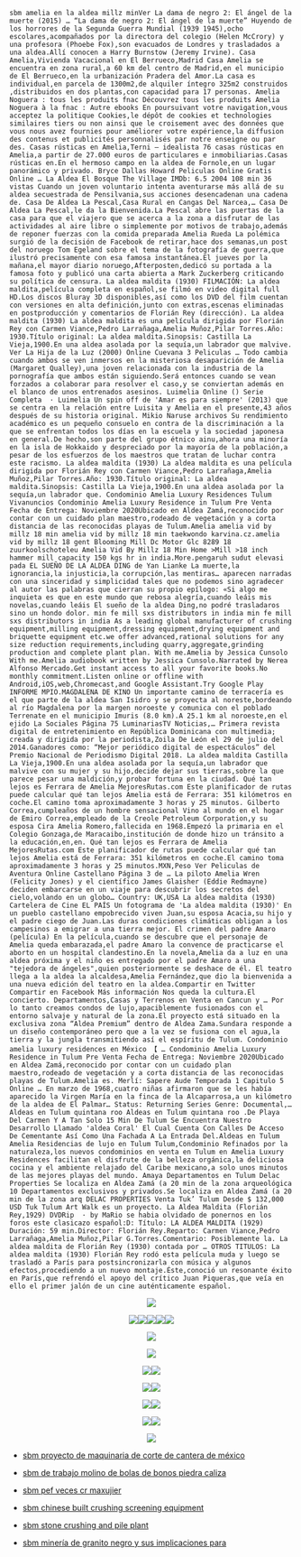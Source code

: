 
```
sbm amelia en la aldea millz minVer La dama de negro 2: El ángel de la muerte (2015) … “La dama de negro 2: El ángel de la muerte” Huyendo de los horrores de la Segunda Guerra Mundial (1939 1945),ocho escolares,acompañados por la directora del colegio (Helen McCrory) y una profesora (Phoebe Fox),son evacuados de Londres y trasladados a una aldea.Allí conocen a Harry Burnstow (Jeremy Irvine). Casa Amelia,Vivienda Vacacional en El Berrueco,Madrid Casa Amelia se encuentra en zona rural,a 60 km del centro de Madrid,en el municipio de El Berrueco,en la urbanización Pradera del Amor.La casa es individual,en parcela de 1300m2,de alquiler íntegro 325m2 construidos ,distribuidos en dos plantas,con capacidad para 17 personas. Amelia Noguera : tous les produits fnac Découvrez tous les produits Amelia Noguera à la fnac : Autre ebooks En poursuivant votre navigation,vous acceptez la politique Cookies,le dépôt de cookies et technologies similaires tiers ou non ainsi que le croisement avec des données que vous nous avez fournies pour améliorer votre expérience,la diffusion des contenus et publicités personnalisés par notre enseigne ou par des. Casas rústicas en Amelia,Terni — idealista 76 casas rústicas en Amelia,a partir de 27.000 euros de particulares e inmobiliarias.Casas rústicas en.En el hermoso campo en la aldea de Fornole,en un lugar panorámico y privado. Bryce Dallas Howard Peliculas Online Gratis Online … La Aldea El Bosque The Village IMDb: 6.5 2004 108 min 36 vistas Cuando un joven voluntario intenta aventurarse más allá de su aldea secuestrada de Pensilvania,sus acciones desencadenan una cadena de. Casa De Aldea La Pescal,Casa Rural en Cangas Del Narcea,… Casa De Aldea La Pescal,le da la Bienvenida.La Pescal abre las puertas de la casa para que el viajero que se acerca a la zona a disfrutar de las actividades al aire libre o simplemente por motivos de trabajo,además de reponer fuerzas con la comida preparada Amelia Rueda La polémica surgió de la decisión de Facebook de retirar,hace dos semanas,un post del noruego Tom Egeland sobre el tema de la fotografía de guerra,que ilustró precisamente con esa famosa instantánea.El jueves por la mañana,el mayor diario noruego,Afterposten,dedicó su portada a la famosa foto y publicó una carta abierta a Mark Zuckerberg criticando su política de censura. La aldea maldita (1930) FILMACIÓN: La aldea maldita,película completa en español,se filmó en video digital full HD.Los discos Bluray 3D disponibles,así como los DVD del film cuentan con versiones en alta definición,junto con extras,escenas eliminadas en postproducción y comentarios de Florián Rey (dirección). La aldea maldita (1930) La aldea maldita es una película dirigida por Florián Rey con Carmen Viance,Pedro Larrañaga,Amelia Muñoz,Pilar Torres.Año: 1930.Título original: La aldea maldita.Sinopsis: Castilla La Vieja,1900.En una aldea asolada por la sequía,un labrador que malvive. Ver La Hija de la Luz (2000) Online Cuevana 3 Peliculas … Todo cambia cuando ambos se ven inmersos en la misteriosa desaparición de Amelia (Margaret Qualley),una joven relacionada con la industria de la pornografía que ambos están siguiendo.Será entonces cuando se vean forzados a colaborar para resolver el caso,y se conviertan además en el blanco de unos entrenados asesinos. Luimelia Online () Serie Completa  · Luimelia Un spin off de 'Amar es para siempre' (2013) que se centra en la relación entre Luisita y Amelia en el presente,43 años después de su historia original. Mikio Naruse archivos Su rendimiento académico es un pequeño consuelo en contra de la discriminación a la que se enfrentan todos los días en la escuela y la sociedad japonesa en general.De hecho,son parte del grupo étnico ainu,ahora una minoría en la isla de Hokkaido y despreciado por la mayoría de la población,a pesar de los esfuerzos de los maestros que tratan de luchar contra este racismo. La aldea maldita (1930) La aldea maldita es una película dirigida por Florián Rey con Carmen Viance,Pedro Larrañaga,Amelia Muñoz,Pilar Torres.Año: 1930.Título original: La aldea maldita.Sinopsis: Castilla La Vieja,1900.En una aldea asolada por la sequía,un labrador que. Condominio Amelia Luxury Residences Tulum Vivanuncios Condominio Amelia Luxury Residence in Tulum Pre Venta Fecha de Entrega: Noviembre 2020Ubicado en Aldea Zamá,reconocido por contar con un cuidado plan maestro,rodeado de vegetación y a corta distancia de las reconocidas playas de Tulum.Amelia amelia vid by millz 18 min amelia vid by millz 18 min taekwondo karvina.cz.amelia vid by millz 18 gent Blooming Mill Dc Motor Glc 8289 18 zuurkoolschoteleu Amelia Vid By Millz 18 Min Home >Mill >18 inch hammer mill capacity 150 kgs hr in india.More.pengaruh sudut elevasi pada EL SUEÑO DE LA ALDEA DING de Yan Lianke La muerte,la ignorancia,la injusticia,la corrupción,las mentiras… aparecen narradas con una sinceridad y simplicidad tales que no podemos sino agradecer al autor las palabras que cierran su propio epílogo: «Si algo me inquieta es que en este mundo que rebosa alegría,cuando leáis mis novelas,cuando leáis El sueño de la aldea Ding,no podré trasladaros sino un hondo dolor. min fe mill sxs distributors in india min fe mill sxs distributors in india As a leading global manufacturer of crushing equipment,milling equipment,dressing equipment,drying equipment and briquette equipment etc.we offer advanced,rational solutions for any size reduction requirements,including quarry,aggregate,grinding production and complete plant plan. With me.Amelia by Jessica Cunsolo With me.Amelia audiobook written by Jessica Cunsolo.Narrated by Nerea Alfonso Mercado.Get instant access to all your favorite books.No monthly commitment.Listen online or offline with Android,iOS,web,Chromecast,and Google Assistant.Try Google Play INFORME MPIO.MAGDALENA DE KINO Un importante camino de terracería es el que parte de la aldea San Isidro y se proyecta al noreste,bordeando al río Magdalena por la margen noroeste y comunica con el poblado Terrenate en el municipio Imuris (8.0 km).A 25.1 km al noroeste,en el ejido La Sociales Página 75 LuminariasTV Noticias,… Primera revista digital de entretenimiento en República Dominicana con multimedia; creada y dirigida por la periodista,Zoila De León el 29 de julio del 2014.Ganadores como: “Mejor periódico digital de espectáculos” del Premio Nacional de Periodismo Digital 2018. La aldea maldita Castilla La Vieja,1900.En una aldea asolada por la sequía,un labrador que malvive con su mujer y su hijo,decide dejar sus tierras,sobre la que parece pesar una maldición,y probar fortuna en la ciudad. Qué tan lejos es Ferrara de Amelia MejoresRutas.com Este planificador de rutas puede calcular qué tan lejos Amelia está de Ferrara: 351 kilómetros en coche.El camino toma aproximadamente 3 horas y 25 minutos. Gilberto Correa,cumpleaños de un hombre sensacional Vino al mundo en el hogar de Emiro Correa,empleado de la Creole Petroleum Corporation,y su esposa Cira Amelia Romero,fallecida en 1968.Empezó la primaria en el Colegio Gonzaga,de Maracaibo,institución de donde hizo un tránsito a la educación,en,en. Qué tan lejos es Ferrara de Amelia MejoresRutas.com Este planificador de rutas puede calcular qué tan lejos Amelia está de Ferrara: 351 kilómetros en coche.El camino toma aproximadamente 3 horas y 25 minutos.MXN,Peso Ver Peliculas de Aventura Online Castellano Página 3 de … La piloto Amelia Wren (Felicity Jones) y el científico James Glaisher (Eddie Redmayne) deciden embarcarse en un viaje para descubrir los secretos del cielo,volando en un globo… Country: UK,USA La aldea maldita (1930) Cartelera de Cine EL PAÍS Un fotograma de 'La aldea maldita (1930)' En un pueblo castellano empobrecido viven Juan,su esposa Acacia,su hijo y el padre ciego de Juan.Las duras condiciones climáticas obligan a los campesinos a emigrar a una tierra mejor. El crimen del padre Amaro (película) En la película,cuando se descubre que el personaje de Amelia queda embarazada,el padre Amaro la convence de practicarse el aborto en un hospital clandestino.En la novela,Amelia da a luz en una aldea próxima y el niño es entregado por el padre Amaro a una "tejedora de ángeles",quien posteriormente se deshace de él. El teatro llega a la aldea la alcaldesa,Amelia Fernández,que dio la bienvenida a una nueva edición del teatro en la aldea.Compartir en Twitter Compartir en Facebook Más información Nos queda la cultura.El concierto. Departamentos,Casas y Terrenos en Venta en Cancun y … Por lo tanto creamos condos de lujo,apaciblemente fusionados con el entorno salvaje y natural de la zona.El proyecto está situado en la exclusiva zona “Aldea Premium” dentro de Aldea Zama.Sundara responde a un diseño contemporáneo pero que a la vez se fusiona con el agua,la tierra y la jungla transmitiendo así el espíritu de Tulum. Condominio amelia luxury residences en México 【 … Condominio Amelia Luxury Residence in Tulum Pre Venta Fecha de Entrega: Noviembre 2020Ubicado en Aldea Zamá,reconocido por contar con un cuidado plan maestro,rodeado de vegetación y a corta distancia de las reconocidas playas de Tulum.Amelia es. Merlí: Sapere Aude Temporada 1 Capitulo 5 Online … En marzo de 1968,cuatro niñas afirmaron que se les había aparecido la Virgen María en la finca de la Alcaparrosa,a un kilómetro de la aldea de El Palmar… Status: Returning Series Genre: Documental,… Aldeas en Tulum quintana roo Aldeas en Tulum quintana roo .De Playa Del Carmen Y A Tan Solo 15 Min De Tulum Se Encuentra Nuestro Desarrollo Llamado 'aldea Coral' El Cual Cuenta Con Calles De Acceso De Cementante Así Como Una Fachada A La Entrada Del.Aldeas en Tulum Amelia Residencias de lujo en Tulum Tulum,Condominio Refinados por la naturaleza,los nuevos condominios en venta en Tulum en Amelia Luxury Residences facilitan el disfrute de la belleza orgánica,la deliciosa cocina y el ambiente relajado del Caribe mexicano,a solo unos minutos de las mejores playas del mundo. Amaya Departamentos en Tulum Delac Properties Se localiza en Aldea Zamá (a 20 min de la zona arqueológica 10 Departamentos exclusivos y privados.Se localiza en Aldea Zamá (a 20 min de la zona arq DELAC PROPERTIES Venta Tuk’ Tulum Desde $ 132,000 USD Tuk Tulum Art Walk es un proyecto. La Aldea Maldita (Florián Rey,1929) DVDRip  · by MaRio se habia olvidado de ponernos en los foros este clasicazo español:D: Título: LA ALDEA MALDITA (1929) Duración: 59 min.Director: Florián Rey.Reparto: Carmen Viance,Pedro Larrañaga,Amelia Muñoz,Pilar G.Torres.Comentario: Posiblemente la. La aldea maldita de Florián Rey (1930) contada por … OTROS TITULOS: La aldea maldita (1930) Florián Rey rodó esta película muda y luego se trasladó a París para postsincronizarla con música y algunos efectos,procediendo a un nuevo montaje.Éste,conoció un resonante éxito en París,que refrendó el apoyo del crítico Juan Piqueras,que veía en ello el primer jalón de un cine auténticamente español. 
```

<div align="center">

<a href="https://es-crusher.shibang-china.com/github&k=sbm+amelia+en+la+aldea+millz+min"><img src="https://static.shibang-china.com/es/crusher/logo.jpg"></a>

<a href="https://es-crusher.shibang-china.com/github&k=sbm+amelia+en+la+aldea+millz+min"><img src="https://static.shibang-china.com/es/crusher/index.jpg"></a><a href="https://es-crusher.shibang-china.com/material.htmlgithub&k=sbm+amelia+en+la+aldea+millz+min"><img src="https://static.shibang-china.com/es/crusher/material.jpg"></a><a href="https://es-crusher.shibang-china.com/application.htmlgithub&k=sbm+amelia+en+la+aldea+millz+min"><img src="https://static.shibang-china.com/es/crusher/application.jpg"></a><a href="https://es-crusher.shibang-china.com/aboutus.htmlgithub&k=sbm+amelia+en+la+aldea+millz+min"><img src="https://static.shibang-china.com/es/crusher/aboutus.jpg"></a><a href="https://es-crusher.shibang-china.com/contact.htmlgithub&k=sbm+amelia+en+la+aldea+millz+min"><img src="https://static.shibang-china.com/es/crusher/contact.jpg"></a>

<a href="https://es-crusher.shibang-china.com/github&k=sbm+amelia+en+la+aldea+millz+min"><img src="https://static.shibang-china.com/es/crusher/banner.jpg"></a>

<a href="https://swt.shibang-china.com/github&k=sbm+amelia+en+la+aldea+millz+min"><img src="https://static.shibang-china.com/es/crusher/text.jpg"></a>

<a href="https://swt.shibang-china.com/github&k=sbm+amelia+en+la+aldea+millz+min"><img src="https://static.shibang-china.com/es/crusher/chat.jpg"></a><a href="https://es-crusher.shibang-china.com/contact.htmlgithub&k=sbm+amelia+en+la+aldea+millz+min"><img src="https://static.shibang-china.com/es/crusher/message.jpg"></a>

<a href="https://es-crusher.shibang-china.com/products/pe.htmlgithub&k=sbm+amelia+en+la+aldea+millz+min"><img src="https://static.shibang-china.com/es/crusher/pe.jpg"></a><a href="https://es-crusher.shibang-china.com/products/pf.htmlgithub&k=sbm+amelia+en+la+aldea+millz+min"><img src="https://static.shibang-china.com/es/crusher/pf.jpg"></a>

<a href="https://es-crusher.shibang-china.com/products/hpt.htmlgithub&k=sbm+amelia+en+la+aldea+millz+min"><img src="https://static.shibang-china.com/es/crusher/hpt.jpg"></a><a href="https://es-crusher.shibang-china.com/products/vsi.htmlgithub&k=sbm+amelia+en+la+aldea+millz+min"><img src="https://static.shibang-china.com/es/crusher/vsi.jpg"></a>

<a href="https://es-crusher.shibang-china.com/products/klv.htmlgithub&k=sbm+amelia+en+la+aldea+millz+min"><img src="https://static.shibang-china.com/es/crusher/klv.jpg"></a><a href="https://es-crusher.shibang-china.com/products/portable.htmlgithub&k=sbm+amelia+en+la+aldea+millz+min"><img src="https://static.shibang-china.com/es/crusher/portable.jpg"></a>

<a href="https://swt.shibang-china.com/github&k=sbm+amelia+en+la+aldea+millz+min"><img src="https://static.shibang-china.com/es/crusher/case.jpg"></a>

</div>


* [sbm proyecto de maquinaria de corte de cantera de méxico](sbm%20proyecto%20de%20maquinaria%20de%20corte%20de%20cantera%20de%20m%C3%A9xico.md)

* [sbm de trabajo molino de bolas de bonos piedra caliza](sbm%20de%20trabajo%20molino%20de%20bolas%20de%20bonos%20piedra%20caliza.md)

* [sbm pef veces cr maxujier](sbm%20pef%20veces%20cr%20maxujier.md)

* [sbm chinese built crushing screening equipment](sbm%20chinese%20built%20crushing%20screening%20equipment.md)

* [sbm stone crushing and pile plant](sbm%20stone%20crushing%20and%20pile%20plant.md)

* [sbm minería de granito negro y sus implicaciones para](sbm%20miner%C3%ADa%20de%20granito%20negro%20y%20sus%20implicaciones%20para.md)